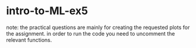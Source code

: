 # intro-to-ML-ex5

note: the practical questions are mainly for creating the requested plots for the assignment. in order to run the code you need to uncomment the relevant functions.

